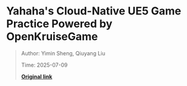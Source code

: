 # Yahaha's Cloud-Native UE5 Game Practice Powered by OpenKruiseGame

> Author: Yimin Sheng, Qiuyang Liu
>
> Time: 2025-07-09
>
> **[Original link](https://www.alibabacloud.com/blog/from-minutes-to-seconds-yahahas-cloud-native-ue5-game-practice-powered-by-openkruisegame_602355)**